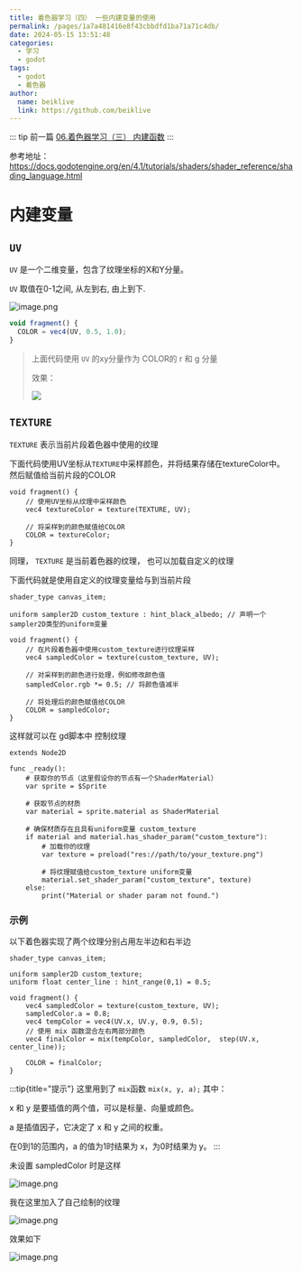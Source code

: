 ```yaml
---
title: 着色器学习（四） 一些内建变量的使用
permalink: /pages/1a7a481416e8f43cbbdfd1ba71a71c4db/
date: 2024-05-15 13:51:48
categories:
  - 学习
  - godot
tags:
  - godot
  - 着色器
author:
  name: beiklive
  link: https://github.com/beiklive
---
```


::: tip 前一篇
[06.着色器学习（三） 内建函数](06.着色器学习（三）%20内建函数.md)
:::

参考地址：https://docs.godotengine.org/en/4.1/tutorials/shaders/shader_reference/shading_language.html

# 内建变量 
## `UV`

`UV` 是一个二维变量，包含了纹理坐标的X和Y分量。

`UV` 取值在0-1之间, 从左到右, 由上到下.

![image.png](https://files-1306865739.cos.ap-beijing.myqcloud.com/202405151356717.webp)

```js
void fragment() {
  COLOR = vec4(UV, 0.5, 1.0);
}
```
> 上面代码使用 `UV` 的xy分量作为 COLOR的 r 和 g 分量
> 
> 效果：
> 
> ![](https://files-1306865739.cos.ap-beijing.myqcloud.com/202405151356718.webp)

## `TEXTURE`

`TEXTURE` 表示当前片段着色器中使用的纹理

下面代码使用UV坐标从`TEXTURE`中采样颜色，并将结果存储在textureColor中。
然后赋值给当前片段的COLOR
```
void fragment() {
    // 使用UV坐标从纹理中采样颜色
    vec4 textureColor = texture(TEXTURE, UV);

    // 将采样到的颜色赋值给COLOR
    COLOR = textureColor;
}
```
同理， `TEXTURE` 是当前着色器的纹理， 也可以加载自定义的纹理

下面代码就是使用自定义的纹理变量给与到当前片段
```
shader_type canvas_item;

uniform sampler2D custom_texture : hint_black_albedo; // 声明一个sampler2D类型的uniform变量

void fragment() {
    // 在片段着色器中使用custom_texture进行纹理采样
    vec4 sampledColor = texture(custom_texture, UV);

    // 对采样到的颜色进行处理，例如修改颜色值
    sampledColor.rgb *= 0.5; // 将颜色值减半

    // 将处理后的颜色赋值给COLOR
    COLOR = sampledColor;
}

```
这样就可以在 gd脚本中 控制纹理
```
extends Node2D

func _ready():
    # 获取你的节点（这里假设你的节点有一个ShaderMaterial）
    var sprite = $Sprite

    # 获取节点的材质
    var material = sprite.material as ShaderMaterial

    # 确保材质存在且具有uniform变量 custom_texture
    if material and material.has_shader_param("custom_texture"):
        # 加载你的纹理
        var texture = preload("res://path/to/your_texture.png")

        # 将纹理赋值给custom_texture uniform变量
        material.set_shader_param("custom_texture", texture)
    else:
        print("Material or shader param not found.")

```

### 示例
以下着色器实现了两个纹理分别占用左半边和右半边
```
shader_type canvas_item;

uniform sampler2D custom_texture;
uniform float center_line : hint_range(0,1) = 0.5;

void fragment() {
	vec4 sampledColor = texture(custom_texture, UV);
	sampledColor.a = 0.8;
	vec4 tempColor = vec4(UV.x, UV.y, 0.9, 0.5);
	// 使用 mix 函数混合左右两部分颜色
    vec4 finalColor = mix(tempColor, sampledColor,  step(UV.x, center_line));

    COLOR = finalColor;
}
```

:::tip{title="提示"}
这里用到了 `mix`函数
`mix(x, y, a);`
其中：

x 和 y 是要插值的两个值，可以是标量、向量或颜色。

a 是插值因子，它决定了 x 和 y 之间的权重。

在0到1的范围内，a 的值为1时结果为 x，为0时结果为 y。
:::


未设置 sampledColor 时是这样

![image.png](https://files-1306865739.cos.ap-beijing.myqcloud.com/202405151356719.webp)

我在这里加入了自己绘制的纹理

![image.png](https://files-1306865739.cos.ap-beijing.myqcloud.com/202405151356720.webp)

效果如下

![image.png](https://files-1306865739.cos.ap-beijing.myqcloud.com/202405151356721.webp)
